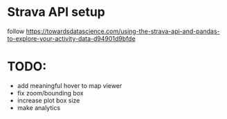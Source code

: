 # Strava API setup
follow https://towardsdatascience.com/using-the-strava-api-and-pandas-to-explore-your-activity-data-d94901d9bfde

# TODO:
- add meaningful hover to map viewer
- fix zoom/bounding box
- increase plot box size
- make analytics
